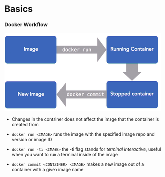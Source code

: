 # Basics

### Docker Workflow

![](/assets/dockerworkflow233410.png)

- Changes in the container does not affect the image that the container is created from

* `docker run <IMAGE>` runs the image with the specified image repo and version or image ID

- `docker run -ti <IMAGE>` the -ti flag stands for _terminal interactive_, useful when you want to run a terminal inside of the image

- `docker commit <CONTAINER> <IMAGE>` makes a new image out of a container with a given image name

